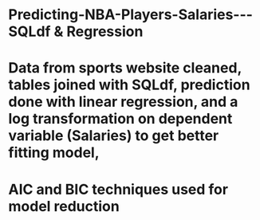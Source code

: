 # Predicting-NBA-Players-Salaries---SQLdf & Regression
# Data from sports website cleaned, tables joined with SQLdf, prediction done with linear regression, and a log transformation on dependent variable (Salaries) to get better fitting model,
# AIC and BIC techniques used for model reduction

